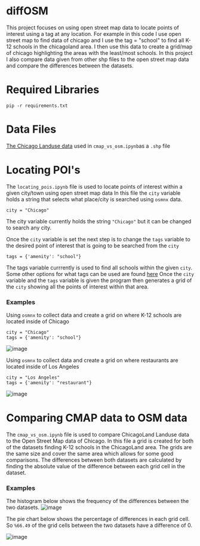 # diffOSM
This project focuses on using open street map data to locate points of interest using a tag at any location. For example in this code I use open street map to find data of chicago and I use the tag = "school" to find all K-12 schools in the chicagoland area. I then use this data to create a grid/map of chicago highlighting the areas with the least/most schools. In this project I also compare data given from other shp files to the open street map data and compare the differences between the datasets.


<h1> Required Libraries</h1>

```
pip -r requirements.txt
```
<h1> Data Files </h1>

[The Chicago Landuse data](https://datahub.cmap.illinois.gov/dataset/land-use-inventory-for-northeast-illinois-2015) used in `cmap_vs_osm.ipynb`as a `.shp` file

<h1> Locating POI's </h1>

The `locating_pois.ipynb` file is used to locate points of interest within a given city/town using open street map data
In this file the `city` variable holds a string that selects what place/city is searched using `osmnx` data.
```
city = "Chicago"
```
The city variable currently holds the string `"Chicago"` but it can be changed to search any city.

Once the `city` variable is set the next step is to change the `tags` variable to the desired point of interest that is going to be searched from the `city`
```
tags = {'amenity': "school"}
```
The tags variable currrently is used to find all schools within the given `city`. Some other options for what tags can be used are found [here](https://wiki.openstreetmap.org/wiki/Map_features)
Once the `city` variable and the `tags` variable is given the program then generates a grid of the `city` showing all the points of interest within that area.

<h3> Examples </h3>

Using `osmnx` to collect data and create a grid on where K-12 schools are located inside of Chicago
```
city = "Chicago"
tags = {'amenity': "school"}
```
![image](https://user-images.githubusercontent.com/73620346/130305383-62917667-589d-4004-9508-766f4f323680.png)

Using `osmnx` to collect data and create a grid on where restaurants are located inside of Los Angeles
```
city = "Los Angeles"
tags = {'amenity': "restaurant"}
```
![image](https://user-images.githubusercontent.com/73620346/130305837-18395b6b-2569-41e7-8883-d5a93c9751f6.png)

<h1> Comparing CMAP data to OSM data </h1>

The `cmap_vs_osm.ipynb` file is used to compare ChicagoLand Landuse data to the Open Street Map data of Chicago. In this file a grid is created for both of the datasets finding K-12 schools in the ChicagoLand area. The grids are the same size and cover the same area which allows for some good comparisons. The differences between both datasets are calculated by finding the absolute value of the difference between each grid cell in the dataset.

<h3> Examples </h3>

The histogram below shows the frequency of the differences between the two datasets.
![image](https://user-images.githubusercontent.com/73620346/130306276-896b8099-4f04-4152-b7fa-e83828252250.png)


The pie chart below shows the percentage of differences in each grid cell. So `%66.49` of the grid cells between the two datasets have a difference of 0.

![image](https://user-images.githubusercontent.com/73620346/130306346-887ff6f2-0fc2-4343-80f5-a7fd68eb979c.png)






 
